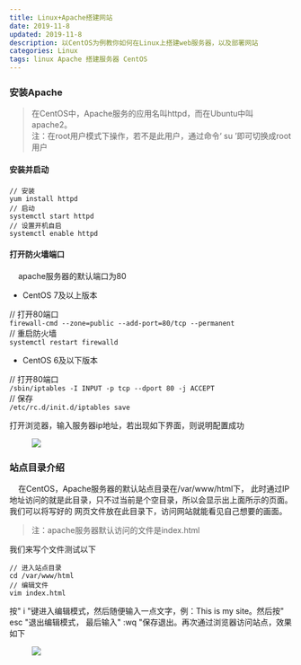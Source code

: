 ```yaml
---
title: Linux+Apache搭建网站
date: 2019-11-8
updated: 2019-11-8
description: 以CentOS为例教你如何在Linux上搭建web服务器，以及部署网站
categories: Linux
tags: linux Apache 搭建服务器 CentOS
---
```


### 安装Apache

> 在CentOS中，Apache服务的应用名叫httpd，而在Ubuntu中叫apache2。<br>
> 注：在root用户模式下操作，若不是此用户，通过命令‘ su ’即可切换成root用户<br>


#### 安装并启动

    // 安装
    yum install httpd
    // 启动
    systemctl start httpd
    // 设置开机自启
    systemctl enable httpd

#### 打开防火墙端口

&nbsp;&nbsp;&nbsp;&nbsp;apache服务器的默认端口为80

* CentOS 7及以上版本<br>
    
    
    
// 打开80端口<br>
`firewall-cmd --zone=public --add-port=80/tcp --permanent` <br>
// 重启防火墙<br>
`systemctl restart firewalld` <br>


* CentOS 6及以下版本<br>


// 打开80端口<br>
`/sbin/iptables -I INPUT -p tcp --dport 80 -j ACCEPT` <br>
// 保存<br>
`/etc/rc.d/init.d/iptables save` <br>
    
    
    
打开浏览器，输入服务器ip地址，若出现如下界面，则说明配置成功<br>

<figure>
<a><img src="{{site.url}}/post_image/www.jpg"></a>
</figure>


### 站点目录介绍

&nbsp;&nbsp;&nbsp;&nbsp;在CentOS，Apache服务器的默认站点目录在/var/www/html下，
此时通过IP地址访问的就是此目录，只不过当前是个空目录，所以会显示出上面所示的页面。我们可以将写好的
网页文件放在此目录下，访问网站就能看见自己想要的画面。<br>

> 注：apache服务器默认访问的文件是index.html<br>


我们来写个文件测试以下

    // 进入站点目录
    cd /var/www/html
    // 编辑文件
    vim index.html
    

按" i "键进入编辑模式，然后随便输入一点文字，例：This is my site。然后按" esc "退出编辑模式，
最后输入" :wq "保存退出。再次通过浏览器访问站点，效果如下<br>

 
<figure>
<a><img src="{{site.url}}/post_image/wwwtest.jpg"></a>
</figure>

